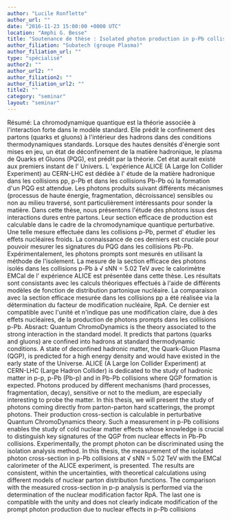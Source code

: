 ```yaml
---
author: "Lucile Ronflette"
author_url: ""
date: "2016-11-23 15:00:00 +0000 UTC"
location: "Amphi G. Besse"
title: "Soutenance de thèse : Isolated photon production in p-Pb collisions at √ sNN = 5.02 TeV with the ALICE experiment at LHC"
author_filiation: "Subatech (groupe Plasma)"
author_filiation_url: ""
type: "spécialisé"
author2: ""
author_url2: ""
author_filiation2: ""
author_filiation_url2: ""
title2: ""
category: "seminar" 
layout: "seminar"
---
```

Résumé: La chromodynamique quantique est la théorie associée à l'interaction forte dans le modèle standard. Elle prédit le confinement des partons (quarks et gluons) à l'intérieur des hadrons dans des conditions thermodynamiques standards. Lorsque des hautes densités d'énergie sont mises en jeu, un état de déconfinement de la matière hadronique, le plasma de Quarks et Gluons (PQG), est prédit par la théorie. Cet état aurait existé aux premiers instant de l' Univers. L 'expérience ALICE (A Large Ion Collider Experiment) au CERN-LHC est dédiée à l' étude de la matière hadronique dans les collisions pp, p-Pb et dans les collisions Pb-Pb où la formation d'un PQG est attendue. Les photons produits suivant différents mécanismes (processus de haute énergie, fragmentation, décroissance) sensibles ou non au milieu traversé, sont particulièrement intéressants pour sonder la matière. Dans cette thèse, nous présentons l'étude des photons issus des interactions dures entre partons. Leur section efficace de production est calculable dans le cadre de la chromodynamique quantique perturbative. Une telle mesure effectuée dans les collisions p-Pb, permet d' étudier les effets nucléaires froids. La connaissance de ces derniers est cruciale pour pouvoir mesurer les signatures du PQG dans les collisions Pb-Pb. Expérimentalement, les photons prompts sont mesurés en utilisant la méthode de l'isolement. La mesure de la section efficace des photons isolés dans les collisions p-Pb à √ sNN = 5.02 TeV avec le calorimètre EMCal de l' expérience ALICE est présentée dans cette thèse. Les résultats sont consistants avec les calculs théoriques effectués à l'aide de différents modèles de fonction de distribution partonique nucléaire. La comparaison avec la section efficace mesurée dans les collisions pp a été réalisée via la détermination du facteur de modification nucléaire, RpA. Ce dernier est compatible avec l'unité et n'indique pas une modification claire, due à des effets nucléaires, de la production de photons prompts dans les collisions p-Pb. Absract: Quantum ChromoDynamics is the theory associated to the strong interaction in the standard model. It predicts that partons (quarks and gluons) are confined into hadrons at standard thermodynamic conditions. A state of deconfined hadronic matter, the Quark-Gluon Plasma (QGP), is predicted for a high energy density and would have existed in the early state of the Universe. ALICE (A Large Ion Collider Experiment) at CERN-LHC (Large Hadron Collider) is dedicated to the study of hadronic matter in p-p, p-Pb (Pb-p) and in Pb-Pb collisions where QGP formation is expected. Photons produced by different mechanisms (hard processes, fragmentation, decay), sensitive or not to the medium, are especially interesting to probe the matter.  In this thesis, we will present the study of photons coming directly from parton-parton hard scatterings, the prompt photons. Their production cross-section is calculable in perturbative Quantum ChromoDynamics theory. Such a measurement in p-Pb collisions enables the study of cold nuclear matter effects whose knowledge is crucial to distinguish key signatures of the QGP from nuclear effects in Pb-Pb collisions. Experimentally, the prompt photon can be discriminated using the isolation analysis method. In this thesis, the measurement of the isolated photon cross-section in p-Pb collisions at √ sNN = 5.02 TeV with the EMCal calorimeter of the ALICE experiment, is presented. The results are consistent, within the uncertainties, with theoretical calculations using different models of nuclear parton distribution functions. The comparison with the measured cross-section in p-p analysis is performed via the determination of the nuclear modification factor RpA. The last one is compatible with the unity and does not clearly indicate modification of the prompt photon production due to nuclear effects in p-Pb collisions

